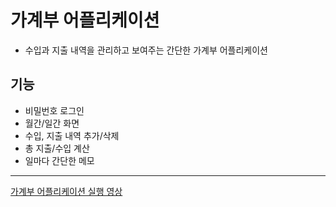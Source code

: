 # 가계부 어플리케이션

- 수입과 지출 내역을 관리하고 보여주는 간단한 가계부 어플리케이션


## 기능
- 비밀번호 로그인
- 월간/일간 화면
- 수입, 지출 내역 추가/삭제
- 총 지출/수입 계산
- 일마다 간단한 메모

---


[가계부 어플리케이션 실행 영상](https://drive.google.com/file/d/1SGawJb056AnLEn3jcwWeWYvg66ku28xy/view?usp=drive_link)

